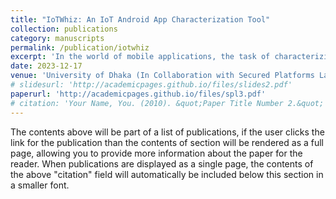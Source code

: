 ```yaml
---
title: "IoTWhiz: An IoT Android App Characterization Tool"
collection: publications
category: manuscripts
permalink: /publication/iotwhiz
excerpt: 'In the world of mobile applications, the task of characterizing Android apps, specifically in terms of their association with the Internet of Things (IoT) domain, has proven to be quite challenging. In response, we present a comprehensive framework designed to systematically analyze Android applications based on their specific attributes. Our approach starts with collecting a diverse dataset consisting both IoT and non-IoT apps from popular sources for analysis. By examining the collected applications, we extract simple metrics that serve as discriminators between the two categories. These metrics contain diverse aspects, including API usage, permission patterns, dynamic code loading, typical UI layouts, class count and code size measured in LOC, use of reflection, and data storage strategies in the application''s codebase. The proposed tool automates the process of analyzing Android applications to extract these metrics related to their functionality and codebase. By applying static code analysis techniques, it collects data from a curated dataset of applications representing both IoT and non-IoT domains. The tool''s effectiveness is demonstrated through an empirical analysis of a diverse set of Android applications, wherein it quantifies the differences between IoT and non-IoT apps across various dimensions. These findings shed light on the distinct characteristics that define each category, enabling developers to make informed decisions and researchers to deepen their understanding of IoT application development. The contributions of this work are twofold: 1) the development of a tool that automates the extraction of metrics from Android applications, and 2) the insights gained from the comparative analysis of IoT and non-IoT app characteristics. There will be visualizations to reflect analysis output, ranging from API usage distribution charts to dynamic code loading frequency pie charts, which will showcase the findings. In conclusion, our systematic approach serves as a guiding light in a complex terrain. By breaking down the process into discrete steps, we empower researchers with a potent tool capable of automatically testing between IoT and non-IoT Android applications, leading to more informed and efficient decision-making in the dynamic app development landscape.'
date: 2023-12-17
venue: 'University of Dhaka (In Collaboration with Secured Platforms Lab (SPL) at William & Mary, VA)'
# slidesurl: 'http://academicpages.github.io/files/slides2.pdf'
paperurl: 'http://academicpages.github.io/files/spl3.pdf'
# citation: 'Your Name, You. (2010). &quot;Paper Title Number 2.&quot; <i>Journal 1</i>. 1(2).'
---
```


The contents above will be part of a list of publications, if the user clicks the link for the publication than the contents of section will be rendered as a full page, allowing you to provide more information about the paper for the reader. When publications are displayed as a single page, the contents of the above "citation" field will automatically be included below this section in a smaller font.